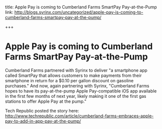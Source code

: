 title: Apple Pay is coming to Cumberland Farms SmartPay Pay-at-the-Pump
link: http://blogs.syrinx.com/uncategorized/apple-pay-is-coming-to-cumberland-farms-smartpay-pay-at-the-pump/

+++


# Apple Pay is coming to Cumberland Farms SmartPay Pay-at-the-Pump

Cumberland Farms partnered with Syrinx to deliver "a smartphone app called SmartPay that allows customers to make payments from their smartphone in return for a $0.10 per gallon discount on gasoline purchases." And now, again partnering with Syrinx, "Cumberland Farms hopes to have its pay-at-the-pump Apple Pay-compatible iOS app available in the first few months of next year, likely making it one of the first gas stations to offer Apple Pay at the pump."

Tech Republic posted the story here: <http://www.techrepublic.com/article/cumberland-farms-embraces-apple-pay-to-add-in-app-pay-at-the-pump/>

